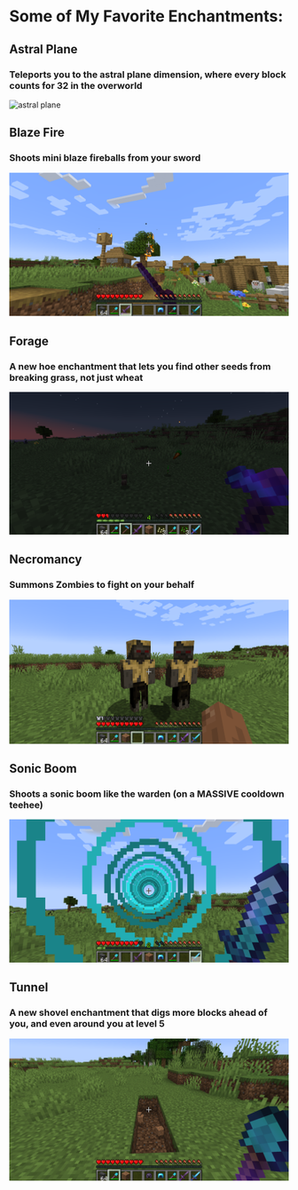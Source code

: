<!DOCTYPE html>
<html lang="en">

<body>

<h1>Some of My Favorite Enchantments:</h1>

<h2>Astral Plane</h2>
<h3>Teleports you to the astral plane dimension, where every block counts for 32 in the overworld</h3>
<img src="https://github.com/joshua-bluestine/Better_Enchantments_pre-beta-1.0/blob/master/pictures/Screenshot%202024-10-07%20171159.png" alt="astral plane" />

<h2>Blaze Fire</h2>
<h3>Shoots mini blaze fireballs from your sword</h3>
<img src="https://github.com/joshua-bluestine/Better_Enchantments_pre-beta-1.0/blob/master/pictures/blaze%20fire.png" alt="blaze fire" />

<h2>Forage</h2>
<h3>A new hoe enchantment that lets you find other seeds from breaking grass, not just wheat</h3>
<img src="https://github.com/joshua-bluestine/Better_Enchantments_pre-beta-1.0/blob/master/pictures/forage.png" alt="forage" />

<h2>Necromancy</h2>
<h3>Summons Zombies to fight on your behalf</h3>
<img src="https://github.com/joshua-bluestine/Better_Enchantments_pre-beta-1.0/blob/master/pictures/necromancy.png" alt="necromancy" />

<h2>Sonic Boom</h2>
<h3>Shoots a sonic boom like the warden (on a MASSIVE cooldown teehee)</h3>
<img src="https://github.com/joshua-bluestine/Better_Enchantments_pre-beta-1.0/blob/master/pictures/sonic%20boom.png" alt="sonic boom" />

<h2>Tunnel</h2>
<h3>A new shovel enchantment that digs more blocks ahead of you, and even around you at level 5</h3>
<img src="https://github.com/joshua-bluestine/Better_Enchantments_pre-beta-1.0/blob/master/pictures/tunnel.png" alt="tunnel" />

</body>
</html>
